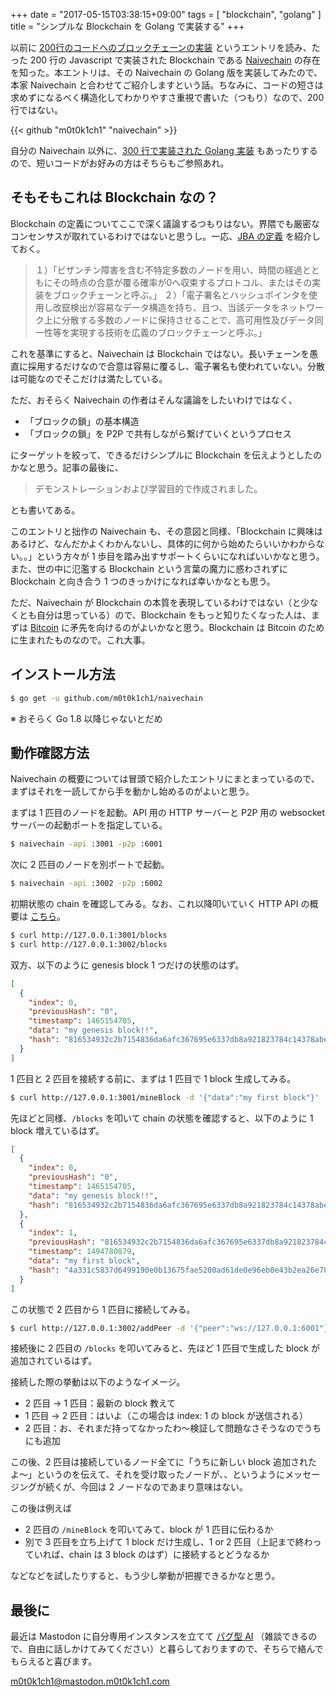 +++
date = "2017-05-15T03:38:15+09:00"
tags = [ "blockchain", "golang" ]
title = "シンプルな Blockchain を Golang で実装する"
+++

以前に [200行のコードへのブロックチェーンの実装](http://postd.cc/a-blockchain-in-200-lines-of-code) というエントリを読み、たった 200 行の Javascript で実装された Blockchain である [Naivechain](https://github.com/lhartikk/naivechain) の存在を知った。本エントリは、その Naivechain の Golang 版を実装してみたので、本家 Naivechain と合わせてご紹介しますという話。ちなみに、コードの短さは求めずになるべく構造化してわかりやすさ重視で書いた（つもり）なので、200 行ではない。

<!--more-->

{{< github "m0t0k1ch1" "naivechain" >}}

自分の Naivechain 以外に、[300 行で実装された Golang 実装](https://github.com/kofj/naivechain) もあったりするので、短いコードがお好みの方はそちらもご参照あれ。

## そもそもこれは Blockchain なの？

Blockchain の定義についてここで深く議論するつもりはない。界隈でも厳密なコンセンサスが取れているわけではないと思うし。一応、[JBA の定義](http://jba-web.jp/archives/2011003blockchain_definition) を紹介しておく。

> １）「ビザンチン障害を含む不特定多数のノードを用い、時間の経過とともにその時点の合意が覆る確率が0へ収束するプロトコル、またはその実装をブロックチェーンと呼ぶ。」
> ２）「電子署名とハッシュポインタを使用し改竄検出が容易なデータ構造を持ち、且つ、当該データをネットワーク上に分散する多数のノードに保持させることで、高可用性及びデータ同一性等を実現する技術を広義のブロックチェーンと呼ぶ。」

これを基準にすると、Naivechain は Blockchain ではない。長いチェーンを愚直に採用するだけなので合意は容易に覆るし、電子署名も使われていない。分散は可能なのでそこだけは満たしている。

ただ、おそらく Naivechain の作者はそんな議論をしたいわけではなく、

- 「ブロックの鎖」の基本構造
- 「ブロックの鎖」を P2P で共有しながら繋げていくというプロセス

にターゲットを絞って、できるだけシンプルに Blockchain を伝えようとしたのかなと思う。記事の最後に、

> デモンストレーションおよび学習目的で作成されました。

とも書いてある。

このエントリと拙作の Naivechain も、その意図と同様、「Blockchain に興味はあるけど、なんだかよくわかんないし、具体的に何から始めたらいいかわからない。。」という方々が 1 歩目を踏み出すサポートくらいになればいいかなと思う。また、世の中に氾濫する Blockchain という言葉の魔力に惑わされずに Blockchain と向き合う 1 つのきっかけになれば幸いかなとも思う。

ただ、Naivechain が Blockchain の本質を表現しているわけではない（と少なくとも自分は思っている）ので、Blockchain をもっと知りたくなった人は、まずは [Bitcoin](https://bitcoin.org/bitcoin.pdf) に矛先を向けるのがよいかなと思う。Blockchain は Bitcoin のために生まれたものなので。これ大事。

## インストール方法

``` sh
$ go get -u github.com/m0t0k1ch1/naivechain
```

※ おそらく Go 1.8 以降じゃないとだめ

## 動作確認方法

Naivechain の概要については冒頭で紹介したエントリにまとまっているので、まずはそれを一読してから手を動かし始めるのがよいと思う。

まずは 1 匹目のノードを起動。API 用の HTTP サーバーと P2P 用の websocket サーバーの起動ポートを指定している。

``` sh
$ naivechain -api :3001 -p2p :6001
```

次に 2 匹目のノードを別ポートで起動。

``` sh
$ naivechain -api :3002 -p2p :6002
```

初期状態の chain を確認してみる。なお、これ以降叩いていく HTTP API の概要は [こちら](https://github.com/m0t0k1ch1/naivechain/blob/master/README.md#http-api)。

``` sh
$ curl http://127.0.0.1:3001/blocks
$ curl http://127.0.0.1:3002/blocks
```

双方、以下のように genesis block 1 つだけの状態のはず。

``` json
[
  {
    "index": 0,
    "previousHash": "0",
    "timestamp": 1465154705,
    "data": "my genesis block!!",
    "hash": "816534932c2b7154836da6afc367695e6337db8a921823784c14378abed4f7d7"
  }
]
```

1 匹目と 2 匹目を接続する前に、まずは 1 匹目で 1 block 生成してみる。

``` sh
$ curl http://127.0.0.1:3001/mineBlock -d '{"data":"my first block"}'
```

先ほどと同様、`/blocks` を叩いて chain の状態を確認すると、以下のように 1 block 増えているはず。

``` json
[
  {
    "index": 0,
    "previousHash": "0",
    "timestamp": 1465154705,
    "data": "my genesis block!!",
    "hash": "816534932c2b7154836da6afc367695e6337db8a921823784c14378abed4f7d7"
  },
  {
    "index": 1,
    "previousHash": "816534932c2b7154836da6afc367695e6337db8a921823784c14378abed4f7d7",
    "timestamp": 1494780879,
    "data": "my first block",
    "hash": "4a331c5837d6499190e0b13675fae5200ad61de0e96eb0e43b2ea26e78505a04"
  }
]
```

この状態で 2 匹目から 1 匹目に接続してみる。

``` sh
$ curl http://127.0.0.1:3002/addPeer -d '{"peer":"ws://127.0.0.1:6001"}'
```

接続後に 2 匹目の `/blocks` を叩いてみると、先ほど 1 匹目で生成した block が追加されているはず。

接続した際の挙動は以下のようなイメージ。

- 2 匹目 → 1 匹目：最新の block 教えて
- 1 匹目 → 2 匹目：はいよ（この場合は index: 1 の block が送信される）
- 2 匹目：お、それまだ持ってなかったわ〜検証して問題なさそうなのでうちにも追加

この後、2 匹目は接続しているノード全てに「うちに新しい block 追加されたよ〜」というのを伝えて、それを受け取ったノードが、、というようにメッセージングが続くが、今回は 2 ノードなのであまり意味はない。

この後は例えば

- 2 匹目の `/mineBlock` を叩いてみて、block が 1 匹目に伝わるか
- 別で 3 匹目を立ち上げて 1 block だけ生成し、1 or 2 匹目（上記まで終わっていれば、chain は 3 block のはず）に接続するとどうなるか

などなどを試したりすると、もう少し挙動が把握できるかなと思う。

## 最後に

最近は Mastodon に自分専用インスタンスを立てて [パグ型 AI](https://mastodon.m0t0k1ch1.com/@pug) （雑談できるので、自由に話しかけてみてください）と暮らしておりますので、そちらで絡んでもらえると喜びます。

[m0t0k1ch1@mastodon.m0t0k1ch1.com](https://mastodon.m0t0k1ch1.com/@m0t0k1ch1)
